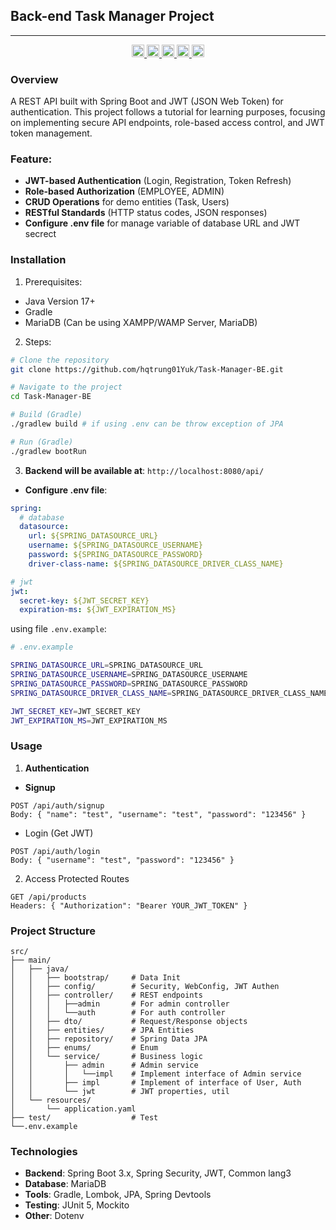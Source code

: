 ## Back-end Task Manager Project

---

<div align="center">
    <p>
        <a href="https://www.oracle.com/java/technologies/javase/jdk17-archive-downloads.html">
            <img src="https://img.shields.io/badge/Java-17+-red?logo=java&logoWidth=30" alt="Java" height="20">
        </a>
        <a href="https://spring.io/projects/spring-boot">
            <img src="https://img.shields.io/badge/Spring_Framework-6.2.8-green?logo=spring&logoWidth=30" alt="Spring" height="20">
        </a>
        <a href="https://spring.io/projects/spring-boot">
            <img src="https://img.shields.io/badge/Spring_Boot-3.5.3-green?logo=springboot&logoWidth=30" alt="Spring Boot" height="20">
        </a>
        <a href="https://spring.io/projects/spring-security">
            <img src="https://img.shields.io/badge/Spring_Security-6.5.1-green?logo=spring-security&logoWidth=30" alt="Spring Security" height="20">
        </a>
        <a>
            <img src="https://img.shields.io/badge/JWT-0.12.5-orange?logo=jsonwebtokens&logoWidth=30" alt="JWT" height="20">
        </a>
    </p>
</div>

### Overview

A REST API built with Spring Boot and JWT (JSON Web Token) for authentication. This project follows a tutorial for learning purposes, focusing on implementing secure API endpoints, role-based access control, and JWT token management.

### Feature:

- **JWT-based Authentication** (Login, Registration, Token Refresh)
- **Role-based Authorization** (EMPLOYEE, ADMIN)
- **CRUD Operations** for demo entities (Task, Users)
- **RESTful Standards** (HTTP status codes, JSON responses)
- **Configure .env file** for manage variable of database URL and JWT secrect

### Installation

1. Prerequisites:

- Java Version 17+
- Gradle
- MariaDB (Can be using XAMPP/WAMP Server, MariaDB)

2. Steps:

```bash
# Clone the repository
git clone https://github.com/hqtrung01Yuk/Task-Manager-BE.git

# Navigate to the project
cd Task-Manager-BE

# Build (Gradle)
./gradlew build # if using .env can be throw exception of JPA

# Run (Gradle)
./gradlew bootRun
```

3. **Backend will be available at**: `http://localhost:8080/api/`

- **Configure .env file**:

```yaml
spring:
  # database
  datasource:
    url: ${SPRING_DATASOURCE_URL}
    username: ${SPRING_DATASOURCE_USERNAME}
    password: ${SPRING_DATASOURCE_PASSWORD}
    driver-class-name: ${SPRING_DATASOURCE_DRIVER_CLASS_NAME}

# jwt
jwt:
  secret-key: ${JWT_SECRET_KEY}
  expiration-ms: ${JWT_EXPIRATION_MS}
```

using file `.env.example`:

```bash
# .env.example

SPRING_DATASOURCE_URL=SPRING_DATASOURCE_URL
SPRING_DATASOURCE_USERNAME=SPRING_DATASOURCE_USERNAME
SPRING_DATASOURCE_PASSWORD=SPRING_DATASOURCE_PASSWORD
SPRING_DATASOURCE_DRIVER_CLASS_NAME=SPRING_DATASOURCE_DRIVER_CLASS_NAME

JWT_SECRET_KEY=JWT_SECRET_KEY
JWT_EXPIRATION_MS=JWT_EXPIRATION_MS

```

### Usage

1. **Authentication**

- **Signup**

```http
POST /api/auth/signup
Body: { "name": "test", "username": "test", "password": "123456" }
```

- Login (Get JWT)

```http
POST /api/auth/login
Body: { "username": "test", "password": "123456" }
```

2. Access Protected Routes

```http
GET /api/products
Headers: { "Authorization": "Bearer YOUR_JWT_TOKEN" }
```

### Project Structure

```tree
src/
├── main/
│   ├── java/
│   │   ├── bootstrap/     # Data Init
│   │   ├── config/        # Security, WebConfig, JWT Authen
│   │   ├── controller/    # REST endpoints
│   │   │   ├──admin       # For admin controller
│   │   │   └──auth        # For auth controller
│   │   ├── dto/           # Request/Response objects
│   │   ├── entities/      # JPA Entities
│   │   ├── repository/    # Spring Data JPA
│   │   ├── enums/         # Enum
│   │   └── service/       # Business logic
│   │       ├── admin      # Admin service
│   │       │   └──impl    # Implement interface of Admin service
│   │       ├── impl       # Implement of interface of User, Auth
│   │       └── jwt        # JWT properties, util
│   └── resources/
│       └── application.yaml
├── test/                  # Test
└──.env.example
```

### Technologies

- **Backend**: Spring Boot 3.x, Spring Security, JWT, Common lang3
- **Database**: MariaDB
- **Tools**: Gradle, Lombok, JPA, Spring Devtools
- **Testing**: JUnit 5, Mockito
- **Other**: Dotenv
